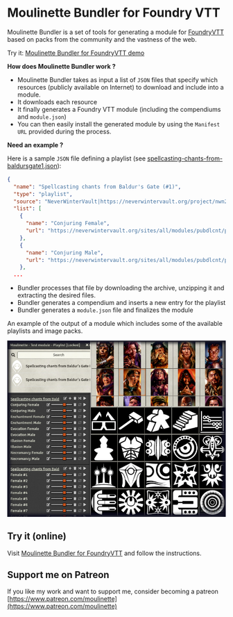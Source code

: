 # Moulinette Bundler for Foundry VTT

Moulinette Bundler is a set of tools for generating a module for [FoundryVTT](https://foundryvtt.com/)  based on packs from the community and the vastness of the web.

Try it: [Moulinette Bundler for FoundryVTT demo](https://boisdechet.org/moulinette/bundler/fvtt/task)

**How does Moulinette Bundler work ?**

* Moulinette Bundler takes as input a list of `JSON` files that specify which resources (publicly available on Internet) to download and include into a module.
* It downloads each resource
* It finally generates a Foundry VTT module (including the compendiums and `module.json`)
* You can then easily install the generated module by using the `Manifest URL` provided during the process.

**Need an example ?**

Here is a sample `JSON` file defining a playlist (see [spellcasting-chants-from-baldursgate1.json](https://github.com/SvenWerlen/moulinette-data/blob/main/playlists/lists/spellcasting-chants-from-baldursgate1.json)):

```json
{
  "name": "Spellcasting chants from Baldur's Gate (#1)",
  "type": "playlist",
  "source": "NeverWinterVault|https://neverwintervault.org/project/nwn2/audio/sound/spellcasting-chants-baldurs-gate",
  "list": [
    {
      "name": "Conjuring Female",
      "url": "https://neverwintervault.org/sites/all/modules/pubdlcnt/pubdlcnt.php?fid=27231|Override/vs_chant_conj_hf.wav"
    },
    {
      "name": "Conjuring Male",
      "url": "https://neverwintervault.org/sites/all/modules/pubdlcnt/pubdlcnt.php?fid=27231|Override/vs_chant_conj_hm.wav"
    },
  ...
```

* Bundler processes that file by downloading the archive, unzipping it and extracting the desired files. 
* Bundler generates a compendium and inserts a new entry for the playlist
* Bundler generates a `module.json` file and finalizes the module 

An example of the output of a module which includes some of the available playlists and image packs.

![Sample](img/bundler.jpg)

## Try it (online)

Visit [Moulinette Bundler for FoundryVTT](https://boisdechet.org/moulinette/bundler/fvtt/task) and follow the instructions.

## Support me on Patreon

If you like my work and want to support me, consider becoming a patreon
[https://www.patreon.com/moulinette](https://www.patreon.com/moulinette)
